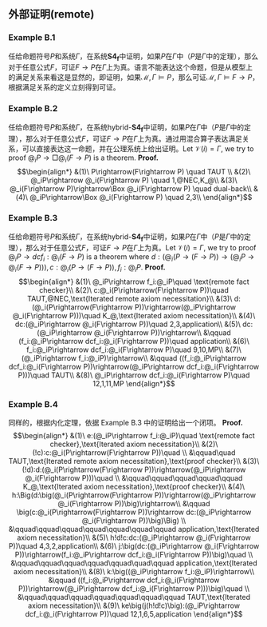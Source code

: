 
## 外部证明(remote)

### Example B.1
任给命题符号$P$和系统$\Gamma$，在系统$\mathbf{S4_f}$中证明，如果$P$在$\Gamma$中（$P$是$\Gamma$中的定理），那么对于任意公式$F$，可证$F\rightarrow P$在$\Gamma$上为真。语言不能表达这个命题，但是从模型上的满足关系来看这是显然的，即证明，如果$\mathcal{M},\Gamma\vDash P$，那么可证$\mathcal{M},\Gamma\vDash F\rightarrow P$，根据满足关系的定义立刻得到可证。
### Example B.2
任给命题符号$P$和系统$\Gamma$，在系统$\text{hybrid-}\mathbf{S4_f}$中证明，如果$P$在$\Gamma$中（$P$是$\Gamma$中的定理），那么对于任意公式$F$，可证$F\rightarrow P$在$\Gamma$上为真。通过用混合算子表达满足关系，可以直接表达这一命题，并在公理系统上给出证明。Let $\mathcal{V}(i)=\Gamma$, we try to proof $@_iP\rightarrow\Box @_i(F\rightarrow P)$ is a theorem.
**Proof.**
$$\begin{align*}
    &(1)\ P\rightarrow(F\rightarrow P) \quad TAUT \\
    &(2)\ @_iP\rightarrow @_i(F\rightarrow P) \quad 1,@NEC,K_@\\
    &(3)\ @_i(F\rightarrow P)\rightarrow\Box @_i(F\rightarrow P) \quad dual-back\\
    &(4)\ @_iP\rightarrow\Box @_i(F\rightarrow P) \quad 2,3\\
\end{align*}$$
### Example B.3
任给命题符号$P$和系统$\Gamma$，在系统$\text{hybrid-}\mathbf{S4_f}$中证明，如果$P$在$\Gamma$中（$P$是$\Gamma$中的定理），那么对于任意公式$F$，可证$F\rightarrow P$在$\Gamma$上为真。Let $\mathcal{V}(i)=\Gamma$, we try to proof $@_iP\rightarrow dcf_i:@_i(F\rightarrow P)$ is a theorem where $d:(@_i(P\rightarrow(F\rightarrow P))\rightarrow(@_iP\rightarrow @_i(F\rightarrow P))), c:@_i(P\rightarrow(F\rightarrow P)), f_i:@_iP$.
**Proof.**
$$\begin{align*}
    &(1)\ @_iP\rightarrow f_i:@_iP\quad \text{remote fact checker}\\
    &(2)\ c:@_i(P\rightarrow(F\rightarrow P))\quad TAUT,@NEC,\text{Iterated remote axiom necessitation}\\
    &(3)\ d:(@_i(P\rightarrow(F\rightarrow P))\rightarrow(@_iP\rightarrow @_i(F\rightarrow P)))\quad K_@,\text{Iterated axiom necessitation}\\
    &(4)\ dc:(@_iP\rightarrow @_i(F\rightarrow P))\quad 2,3,application\\
    &(5)\ dc:(@_iP\rightarrow @_i(F\rightarrow P))\rightarrow\\
    &\qquad (f_i:@_iP\rightarrow dcf_i:@_i(F\rightarrow P))\quad application\\
    &(6)\ f_i:@_iP\rightarrow dcf_i:@_i(F\rightarrow P)\quad 9,10,MP\\
    &(7)\ (@_iP\rightarrow f_i:@_iP)\rightarrow\\
    &\qquad ((f_i:@_iP\rightarrow dcf_i:@_i(F\rightarrow P))\rightarrow(@_iP\rightarrow dcf_i:@_i(F\rightarrow P)))\quad TAUT\\
    &(8)\ @_iP\rightarrow dcf_i:@_i(F\rightarrow P)\quad 12,1,11,MP
\end{align*}$$
### Example B.4
同样的，根据内化定理，依据 Example B.3 中的证明给出一个闭项。
**Proof.**
$$\begin{align*}
    &(1)\ e:(@_iP\rightarrow f_i:@_iP)\quad \text{remote fact checker},\text{Iterated axiom necessitation}\\
    &(2)\ (!c):c:@_i(P\rightarrow(F\rightarrow P))\quad \\
    &\qquad\quad TAUT,\text{Iterated remote axiom necessitation},\text{proof checker}\\
    &(3)\ (!d):d:(@_i(P\rightarrow(F\rightarrow P))\rightarrow(@_iP\rightarrow @_i(F\rightarrow P)))\quad \\
    &\qquad\qquad\qquad\qquad\qquad K_@,\text{Iterated axiom necessitation},\text{proof checker}\\
    &(4)\ h:\Big(d:\big(@_i(P\rightarrow(F\rightarrow P))\rightarrow(@_iP\rightarrow @_i(F\rightarrow P))\big)\rightarrow\\
    &\qquad \big(c:@_i(P\rightarrow(F\rightarrow P))\rightarrow dc:(@_iP\rightarrow @_i(F\rightarrow P))\big)\Big) \\
    &\qquad\qquad\qquad\qquad\qquad\qquad\qquad application,\text{Iterated axiom necessitation}\\
    &(5)\ h!d!c:dc:(@_iP\rightarrow @_i(F\rightarrow P))\quad 4,3,2,application\\
    &(6)\ j:\big(dc:(@_iP\rightarrow @_i(F\rightarrow P))\rightarrow(f_i:@_iP\rightarrow dcf_i:@_i(F\rightarrow P))\big)\quad \\
    &\qquad\qquad\qquad\qquad\qquad\quad\qquad application,\text{Iterated axiom necessitation}\\
    &(8)\ k:\big((@_iP\rightarrow f_i:@_iP)\rightarrow\\
    &\qquad ((f_i:@_iP\rightarrow dcf_i:@_i(F\rightarrow P))\rightarrow(@_iP\rightarrow dcf_i:@_i(F\rightarrow P)))\big)\quad \\
    &\qquad\qquad\qquad\qquad\qquad\qquad\qquad TAUT,\text{Iterated axiom necessitation}\\
    &(9)\ ke\big(j(h!d!c)\big):(@_iP\rightarrow dcf_i:@_i(F\rightarrow P))\quad 12,1,6,5,application
\end{align*}$$